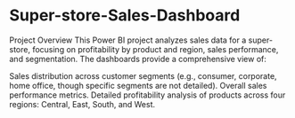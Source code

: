 # Super-store-Sales-Dashboard

Project Overview
This Power BI project analyzes sales data for a super-store, focusing on profitability by product and region, sales performance, and segmentation. The dashboards provide a comprehensive view of:

Sales distribution across customer segments (e.g., consumer, corporate, home office, though specific segments are not detailed).
Overall sales performance metrics.
Detailed profitability analysis of products across four regions: Central, East, South, and West.
